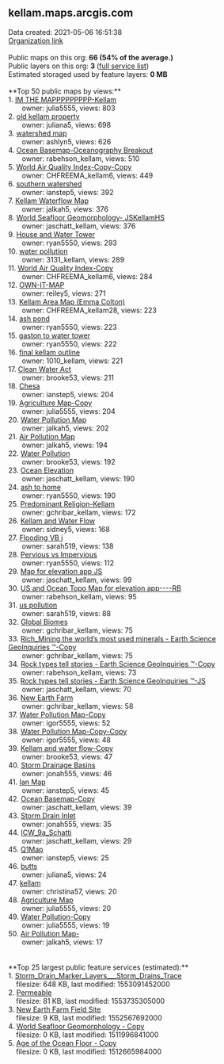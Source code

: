 <h2>kellam.maps.arcgis.com</h2> Data created: 2021-05-06 16:51:38 <br /><a target='new' href='https://kellam.maps.arcgis.com'>Organization link</a><br /><br />Public maps on this org: <b>66 (54% of the average.)</b><br />Public layers on this org: <b>3 </b>(<a target='new' href='https://services.arcgis.com/xGPwVUTcG9eH5f3I/ArcGIS/rest/services'>full service list</a>)<br />Estimated storaged used by feature layers: <b>0 MB</b><br /><br />**Top 50 public maps by views:**<br />  1. <a target='new' href='https://www.arcgis.com/home/item.html?id=95a6b3207a624fe0866563b104f64ab8'>IM THE MAPPPPPPPPP-Kellam</a> <br />  &nbsp;&nbsp;&nbsp;&nbsp; &nbsp;&nbsp;owner: julia5555, views: 803<br />  2. <a target='new' href='https://www.arcgis.com/home/item.html?id=f338e7fd0f884716855c6f9981cb51ee'>old kellam property</a> <br />  &nbsp;&nbsp;&nbsp;&nbsp; &nbsp;&nbsp;owner: juliana5, views: 698<br />  3. <a target='new' href='https://www.arcgis.com/home/item.html?id=ab72ce3e8d9b40768fbcf1addb83a85c'>watershed map</a> <br />  &nbsp;&nbsp;&nbsp;&nbsp; &nbsp;&nbsp;owner: ashlyn5, views: 626<br />  4. <a target='new' href='https://www.arcgis.com/home/item.html?id=c940d731cadb41fa957ab7ae4ab6dc45'>Ocean Basemap-Oceanography Breakout</a> <br />  &nbsp;&nbsp;&nbsp;&nbsp; &nbsp;&nbsp;owner: rabehson_kellam, views: 510<br />  5. <a target='new' href='https://www.arcgis.com/home/item.html?id=c17053e3c656471a95d3d014324a44be'>World Air Quality Index-Copy-Copy</a> <br />  &nbsp;&nbsp;&nbsp;&nbsp; &nbsp;&nbsp;owner: CHFREEMA_kellam6, views: 449<br />  6. <a target='new' href='https://www.arcgis.com/home/item.html?id=6b54109539be437b9a328e3791f2f55a'>southern watershed</a> <br />  &nbsp;&nbsp;&nbsp;&nbsp; &nbsp;&nbsp;owner: ianstep5, views: 392<br />  7. <a target='new' href='https://www.arcgis.com/home/item.html?id=e7d0c044a3334c37842106df9dfd4b50'>Kellam Waterflow Map</a> <br />  &nbsp;&nbsp;&nbsp;&nbsp; &nbsp;&nbsp;owner: jalkah5, views: 376<br />  8. <a target='new' href='https://www.arcgis.com/home/item.html?id=b9602511e18f44198fd82e5b66ef8fd0'>World Seafloor Geomorphology- JSKellamHS</a> <br />  &nbsp;&nbsp;&nbsp;&nbsp; &nbsp;&nbsp;owner: jaschatt_kellam, views: 376<br />  9. <a target='new' href='https://www.arcgis.com/home/item.html?id=eaf34910979043e5b1c4a98ab9a77543'>House and Water Tower</a> <br />  &nbsp;&nbsp;&nbsp;&nbsp; &nbsp;&nbsp;owner: ryan5550, views: 293<br />  10. <a target='new' href='https://www.arcgis.com/home/item.html?id=ef473e8b29a64f59bb8fbaeba81dc953'>water pollution</a> <br />  &nbsp;&nbsp;&nbsp;&nbsp; &nbsp;&nbsp;owner: 3131_kellam, views: 289<br />  11. <a target='new' href='https://www.arcgis.com/home/item.html?id=0cc96d2e384342a29f3596a8abfa3e3e'>World Air Quality Index-Copy</a> <br />  &nbsp;&nbsp;&nbsp;&nbsp; &nbsp;&nbsp;owner: CHFREEMA_kellam6, views: 284<br />  12. <a target='new' href='https://www.arcgis.com/home/item.html?id=8dc7694f1ba246fda55df973092d82aa'>OWN-IT-MAP</a> <br />  &nbsp;&nbsp;&nbsp;&nbsp; &nbsp;&nbsp;owner: reiley5, views: 271<br />  13. <a target='new' href='https://www.arcgis.com/home/item.html?id=a0bceab8cb00448693aa5ff57178fdbe'>Kellam Area Map (Emma Colton)</a> <br />  &nbsp;&nbsp;&nbsp;&nbsp; &nbsp;&nbsp;owner: CHFREEMA_kellam28, views: 223<br />  14. <a target='new' href='https://www.arcgis.com/home/item.html?id=2edd02a4491e438cbffcb74cb0293cca'>ash pond</a> <br />  &nbsp;&nbsp;&nbsp;&nbsp; &nbsp;&nbsp;owner: ryan5550, views: 223<br />  15. <a target='new' href='https://www.arcgis.com/home/item.html?id=ac3fa89df78d4a44a4e517741a726f8c'>gaston to water tower</a> <br />  &nbsp;&nbsp;&nbsp;&nbsp; &nbsp;&nbsp;owner: ryan5550, views: 222<br />  16. <a target='new' href='https://www.arcgis.com/home/item.html?id=82b13af46fe04237b38b8b452bcfc671'>final kellam outline</a> <br />  &nbsp;&nbsp;&nbsp;&nbsp; &nbsp;&nbsp;owner: 1010_kellam, views: 221<br />  17. <a target='new' href='https://www.arcgis.com/home/item.html?id=26e4d923daf84501822fa02e502ec745'>Clean Water Act</a> <br />  &nbsp;&nbsp;&nbsp;&nbsp; &nbsp;&nbsp;owner: brooke53, views: 211<br />  18. <a target='new' href='https://www.arcgis.com/home/item.html?id=aeca850e258a483d84733fd52629643b'>Chesa</a> <br />  &nbsp;&nbsp;&nbsp;&nbsp; &nbsp;&nbsp;owner: ianstep5, views: 204<br />  19. <a target='new' href='https://www.arcgis.com/home/item.html?id=1c56f1de845a499f95a5a28672527aec'>Agriculture Map-Copy</a> <br />  &nbsp;&nbsp;&nbsp;&nbsp; &nbsp;&nbsp;owner: julia5555, views: 204<br />  20. <a target='new' href='https://www.arcgis.com/home/item.html?id=ab90664eaa37449abd6ca25635b57b4a'>Water Pollution Map</a> <br />  &nbsp;&nbsp;&nbsp;&nbsp; &nbsp;&nbsp;owner: jalkah5, views: 202<br />  21. <a target='new' href='https://www.arcgis.com/home/item.html?id=7896bb9cf5574cc58a9396578885dd60'>Air Pollution Map</a> <br />  &nbsp;&nbsp;&nbsp;&nbsp; &nbsp;&nbsp;owner: jalkah5, views: 194<br />  22. <a target='new' href='https://www.arcgis.com/home/item.html?id=d1609438981941b79cc29395d1bcbf1e'>Water Pollution</a> <br />  &nbsp;&nbsp;&nbsp;&nbsp; &nbsp;&nbsp;owner: brooke53, views: 192<br />  23. <a target='new' href='https://www.arcgis.com/home/item.html?id=921e71f2509645e2a13423dbd1240df4'>Ocean Elevation</a> <br />  &nbsp;&nbsp;&nbsp;&nbsp; &nbsp;&nbsp;owner: jaschatt_kellam, views: 190<br />  24. <a target='new' href='https://www.arcgis.com/home/item.html?id=43650a95f123426c8038279dcfb17771'>ash to home</a> <br />  &nbsp;&nbsp;&nbsp;&nbsp; &nbsp;&nbsp;owner: ryan5550, views: 190<br />  25. <a target='new' href='https://www.arcgis.com/home/item.html?id=b3f21865e271402e8728c804bd7c74de'>Predominant Religion-Kellam</a> <br />  &nbsp;&nbsp;&nbsp;&nbsp; &nbsp;&nbsp;owner: gchribar_kellam, views: 172<br />  26. <a target='new' href='https://www.arcgis.com/home/item.html?id=9d49a35c8b5e40cb94360e2b46a4a49c'>Kellam and Water Flow</a> <br />  &nbsp;&nbsp;&nbsp;&nbsp; &nbsp;&nbsp;owner: sidney5, views: 168<br />  27. <a target='new' href='https://www.arcgis.com/home/item.html?id=e94839e51e3f495f8dc401557b9dce26'>Flooding VB i</a> <br />  &nbsp;&nbsp;&nbsp;&nbsp; &nbsp;&nbsp;owner: sarah519, views: 138<br />  28. <a target='new' href='https://www.arcgis.com/home/item.html?id=744d2e9c4098418fa749272959a7e9e6'>Pervious vs Impervious</a> <br />  &nbsp;&nbsp;&nbsp;&nbsp; &nbsp;&nbsp;owner: ryan5550, views: 112<br />  29. <a target='new' href='https://www.arcgis.com/home/item.html?id=9e6715baebb34f1faad2f3d8dbe53708'>Map for elevation app JS</a> <br />  &nbsp;&nbsp;&nbsp;&nbsp; &nbsp;&nbsp;owner: jaschatt_kellam, views: 99<br />  30. <a target='new' href='https://www.arcgis.com/home/item.html?id=d9f94684e3da478b8b10bb990085c2c1'>US and Ocean Topo Map for elevation app----RB</a> <br />  &nbsp;&nbsp;&nbsp;&nbsp; &nbsp;&nbsp;owner: rabehson_kellam, views: 95<br />  31. <a target='new' href='https://www.arcgis.com/home/item.html?id=2a4b21c3d43e49a2a8f7d6f33084c40e'>us pollution</a> <br />  &nbsp;&nbsp;&nbsp;&nbsp; &nbsp;&nbsp;owner: sarah519, views: 88<br />  32. <a target='new' href='https://www.arcgis.com/home/item.html?id=3003d4318bcf449ea99a23df148ded38'>Global Biomes</a> <br />  &nbsp;&nbsp;&nbsp;&nbsp; &nbsp;&nbsp;owner: gchribar_kellam, views: 75<br />  33. <a target='new' href='https://www.arcgis.com/home/item.html?id=7024272209964db3a485a25eb4162339'>Rich_Mining the world’s most used minerals - Earth Science GeoInquiries ™-Copy</a> <br />  &nbsp;&nbsp;&nbsp;&nbsp; &nbsp;&nbsp;owner: gchribar_kellam, views: 75<br />  34. <a target='new' href='https://www.arcgis.com/home/item.html?id=5644b611c61f4785a29057b0ae128d57'>Rock types tell stories - Earth Science GeoInquiries ™-Copy</a> <br />  &nbsp;&nbsp;&nbsp;&nbsp; &nbsp;&nbsp;owner: rabehson_kellam, views: 73<br />  35. <a target='new' href='https://www.arcgis.com/home/item.html?id=9ab8e1651b944697a45991ec22b0d34c'>Rock types tell stories - Earth Science GeoInquiries ™-JS</a> <br />  &nbsp;&nbsp;&nbsp;&nbsp; &nbsp;&nbsp;owner: jaschatt_kellam, views: 70<br />  36. <a target='new' href='https://www.arcgis.com/home/item.html?id=8f790c2ad2474a848c8126f2763ae720'>New Earth Farm</a> <br />  &nbsp;&nbsp;&nbsp;&nbsp; &nbsp;&nbsp;owner: gchribar_kellam, views: 58<br />  37. <a target='new' href='https://www.arcgis.com/home/item.html?id=ba01bdd745ca4a4e89554a1477f1f974'>Water Pollution Map-Copy</a> <br />  &nbsp;&nbsp;&nbsp;&nbsp; &nbsp;&nbsp;owner: igor5555, views: 52<br />  38. <a target='new' href='https://www.arcgis.com/home/item.html?id=4463dc93b4dc40ff83b11f3074ffef78'>Water Pollution Map-Copy-Copy</a> <br />  &nbsp;&nbsp;&nbsp;&nbsp; &nbsp;&nbsp;owner: igor5555, views: 48<br />  39. <a target='new' href='https://www.arcgis.com/home/item.html?id=23708d0594bc42bbb3f866f6f57b92d7'>Kellam and water flow-Copy</a> <br />  &nbsp;&nbsp;&nbsp;&nbsp; &nbsp;&nbsp;owner: brooke53, views: 47<br />  40. <a target='new' href='https://www.arcgis.com/home/item.html?id=472e1df3bffd41b2b7d8852001352943'>Storm Drainage Basins</a> <br />  &nbsp;&nbsp;&nbsp;&nbsp; &nbsp;&nbsp;owner: jonah555, views: 46<br />  41. <a target='new' href='https://www.arcgis.com/home/item.html?id=d0980e0ed1534ac7a3f66b8231938606'>Ian Map</a> <br />  &nbsp;&nbsp;&nbsp;&nbsp; &nbsp;&nbsp;owner: ianstep5, views: 45<br />  42. <a target='new' href='https://www.arcgis.com/home/item.html?id=538bd2cfe0494031b82494fa32c6a95d'>Ocean Basemap-Copy</a> <br />  &nbsp;&nbsp;&nbsp;&nbsp; &nbsp;&nbsp;owner: jaschatt_kellam, views: 39<br />  43. <a target='new' href='https://www.arcgis.com/home/item.html?id=4574334333644339b75c782dbdb8cca2'>Storm Drain Inlet</a> <br />  &nbsp;&nbsp;&nbsp;&nbsp; &nbsp;&nbsp;owner: jonah555, views: 35<br />  44. <a target='new' href='https://www.arcgis.com/home/item.html?id=708a09d9b7fe43239c57dafc8ea95c0f'>ICW_9a_Schatti</a> <br />  &nbsp;&nbsp;&nbsp;&nbsp; &nbsp;&nbsp;owner: jaschatt_kellam, views: 29<br />  45. <a target='new' href='https://www.arcgis.com/home/item.html?id=185a3bc2f7aa421a971ea30ee30c6f5b'>Q1Map</a> <br />  &nbsp;&nbsp;&nbsp;&nbsp; &nbsp;&nbsp;owner: ianstep5, views: 25<br />  46. <a target='new' href='https://www.arcgis.com/home/item.html?id=aa61bba146124b9c8851018f37e2699c'>butts</a> <br />  &nbsp;&nbsp;&nbsp;&nbsp; &nbsp;&nbsp;owner: juliana5, views: 24<br />  47. <a target='new' href='https://www.arcgis.com/home/item.html?id=9ef1e12ddd314a5db0d664dc19dc3e77'>kellam</a> <br />  &nbsp;&nbsp;&nbsp;&nbsp; &nbsp;&nbsp;owner: christina57, views: 20<br />  48. <a target='new' href='https://www.arcgis.com/home/item.html?id=7d70ecaecdde46758ea6b4be568a6af3'>Agriculture Map</a> <br />  &nbsp;&nbsp;&nbsp;&nbsp; &nbsp;&nbsp;owner: julia5555, views: 20<br />  49. <a target='new' href='https://www.arcgis.com/home/item.html?id=dcd368a76d3a4c2092fe45520f2ab996'>Water Pollution-Copy</a> <br />  &nbsp;&nbsp;&nbsp;&nbsp; &nbsp;&nbsp;owner: julia5555, views: 19<br />  50. <a target='new' href='https://www.arcgis.com/home/item.html?id=33e89f29f306449991434709d3a0a8ae'>Air Pollution Map-</a> <br />  &nbsp;&nbsp;&nbsp;&nbsp; &nbsp;&nbsp;owner: jalkah5, views: 17<br /><br /><br />**Top 25 largest public feature services (estimated):**<br /> 1. <a target='new' href='https://www.arcgis.com/home/item.html?id=ecfa78f3a4124ea2b70d2e281605a970'>Storm_Drain_Marker_Layers___Storm_Drains_Trace</a><br /> &nbsp;&nbsp;&nbsp;&nbsp;filesize: 648 KB, last modified: 1553091452000<br /> 2. <a target='new' href='https://www.arcgis.com/home/item.html?id=5324c017220641daa3085dde73d61bac'>Permeable</a><br /> &nbsp;&nbsp;&nbsp;&nbsp;filesize: 81 KB, last modified: 1553735305000<br /> 3. <a target='new' href='https://www.arcgis.com/home/item.html?id=b423aa88ee85443ea324c08ad2f535a0'>New Earth Farm Field Site</a><br /> &nbsp;&nbsp;&nbsp;&nbsp;filesize: 9 KB, last modified: 1552567692000<br /> 4. <a target='new' href='https://www.arcgis.com/home/item.html?id=895652d381b240e9adfe87d3748d9392'>World Seafloor Geomorphology - Copy</a><br /> &nbsp;&nbsp;&nbsp;&nbsp;filesize: 0 KB, last modified: 1511996841000<br /> 5. <a target='new' href='https://www.arcgis.com/home/item.html?id=bf639a97006f4c0e82045e6d62af27f3'>Age of the Ocean Floor - Copy</a><br /> &nbsp;&nbsp;&nbsp;&nbsp;filesize: 0 KB, last modified: 1512665984000<br />